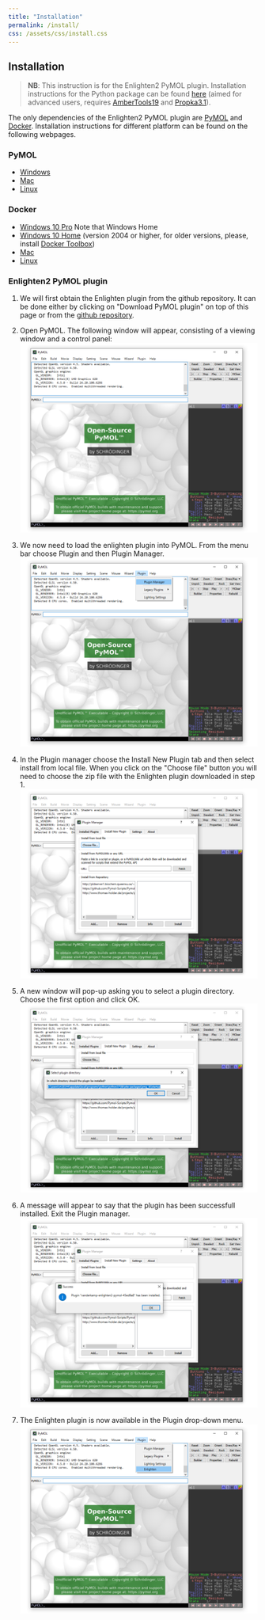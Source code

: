 ```yaml
---
title: "Installation"
permalink: /install/
css: /assets/css/install.css
---
```


## Installation

> **NB**: This instruction is for the Enlighten2 PyMOL plugin. Installation 
instructions for the Python package can be found 
[here](https://github.com/vanderkamp/enlighten2) 
(aimed for advanced users, requires 
[AmberTools19](https://ambermd.org/AmberTools.php) and 
[Propka3.1](https://github.com/jensengroup/propka-3.1)).

The only dependencies of the Enlighten2 PyMOL plugin are 
[PyMOL](https://github.com/schrodinger/pymol-open-source) and 
[Docker](https://docs.docker.com/install/). Installation instructions for 
different platform can be found on the following webpages.

### PyMOL
* [Windows](https://pymolwiki.org/index.php/Windows_Install)
* [Mac](https://pymolwiki.org/index.php/MAC_Install)
* [Linux](https://github.com/schrodinger/pymol-open-source/blob/master/INSTALL)

### Docker
* [Windows 10 Pro](https://docs.docker.com/docker-for-windows/install/) Note that 
Windows Home 
* [Windows 10 Home](https://docs.docker.com/docker-for-windows/install-windows-home/) 
(version 2004 or higher, for older versions, please, install 
[Docker Toolbox](https://docs.docker.com/toolbox/toolbox_install_windows/))
* [Mac](https://docs.docker.com/docker-for-mac/install/)
* [Linux](https://docs.docker.com/engine/install/)

### Enlighten2 PyMOL plugin 

1. We will first obtain the Enlighten plugin from the github repository. It 
can be done either by clicking on "Download PyMOL plugin" on top of this page or 
from the [github repository](https://github.com/vanderkamp/enlighten2-pymol).

2. Open PyMOL. The following window will appear, consisting of a viewing window 
and a control panel:
![](assets/img/install/01.png)

3. We now need to load the enlighten plugin into PyMOL. From the menu bar
choose Plugin and then Plugin Manager.
![](assets/img/install/02.png)

4. In the Plugin manager choose the Install New Plugin tab and then select 
install from local file. When you click on the "Choose file" button you will 
need to choose the zip file with the Enlighten plugin downloaded in step 1.
![](assets/img/install/03.png)

5. A new window will pop-up asking you to select a plugin directory. Choose the 
first option and click OK.
![](assets/img/install/04.png)

6. A message will appear to say that the plugin has been successfull installed. 
Exit the Plugin manager.
![](assets/img/install/05.png)

7. The Enlighten plugin is now available in the Plugin drop-down menu.
![](assets/img/install/06.png)